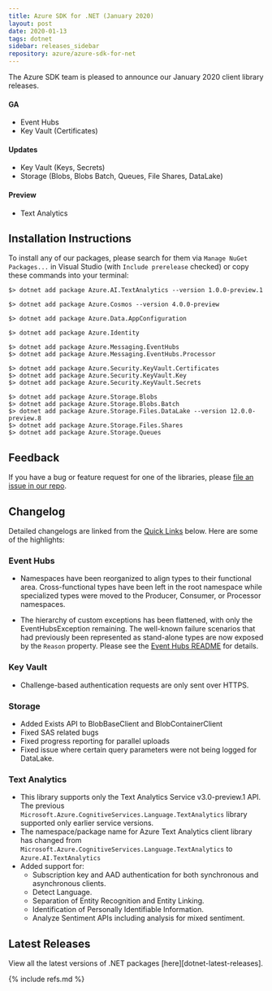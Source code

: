 ```yaml
---
title: Azure SDK for .NET (January 2020)
layout: post
date: 2020-01-13
tags: dotnet
sidebar: releases_sidebar
repository: azure/azure-sdk-for-net
---
```


The Azure SDK team is pleased to announce our January 2020 client library releases.

#### GA

- Event Hubs
- Key Vault (Certificates)

#### Updates

- Key Vault (Keys, Secrets)
- Storage (Blobs, Blobs Batch, Queues, File Shares, DataLake)

#### Preview

- Text Analytics

## Installation Instructions

To install any of our packages, please search for them via `Manage NuGet Packages...` in Visual Studio (with `Include prerelease` checked) or copy these commands into your terminal:

    $> dotnet add package Azure.AI.TextAnalytics --version 1.0.0-preview.1

    $> dotnet add package Azure.Cosmos --version 4.0.0-preview

    $> dotnet add package Azure.Data.AppConfiguration

    $> dotnet add package Azure.Identity

    $> dotnet add package Azure.Messaging.EventHubs
    $> dotnet add package Azure.Messaging.EventHubs.Processor

    $> dotnet add package Azure.Security.KeyVault.Certificates
    $> dotnet add package Azure.Security.KeyVault.Key
    $> dotnet add package Azure.Security.KeyVault.Secrets

    $> dotnet add package Azure.Storage.Blobs
    $> dotnet add package Azure.Storage.Blobs.Batch
    $> dotnet add package Azure.Storage.Files.DataLake --version 12.0.0-preview.8
    $> dotnet add package Azure.Storage.Files.Shares
    $> dotnet add package Azure.Storage.Queues

## Feedback

If you have a bug or feature request for one of the libraries, please [file an issue in our repo](https://github.com/Azure/azure-sdk-for-net/issues/new/choose).

## Changelog

Detailed changelogs are linked from the [Quick Links](#quick-links) below. Here are some of the highlights:

### Event Hubs

- Namespaces have been reorganized to align types to their functional area. Cross-functional types have been left in the root namespace while specialized types were moved to the Producer, Consumer, or Processor namespaces.

- The hierarchy of custom exceptions has been flattened, with only the EventHubsException remaining. The well-known failure scenarios that had previously been represented as stand-alone types are now exposed by the `Reason` property.  Please see the [Event Hubs README](https://github.com/Azure/azure-sdk-for-net/tree/main/sdk/eventhub/Azure.Messaging.EventHubs#event-hubs-exception) for details.

### Key Vault

- Challenge-based authentication requests are only sent over HTTPS.

### Storage

- Added Exists API to BlobBaseClient and BlobContainerClient
- Fixed SAS related bugs
- Fixed progress reporting for parallel uploads
- Fixed issue where certain query parameters were not being logged for DataLake.

### Text Analytics

- This library supports only the Text Analytics Service v3.0-preview.1 API.  The previous `Microsoft.Azure.CognitiveServices.Language.TextAnalytics` library supported only earlier service versions.
- The namespace/package name for Azure Text Analytics client library has changed from `Microsoft.Azure.CognitiveServices.Language.TextAnalytics` to `Azure.AI.TextAnalytics`
- Added support for:
  - Subscription key and AAD authentication for both synchronous and asynchronous clients.
  - Detect Language.
  - Separation of Entity Recognition and Entity Linking.
  - Identification of Personally Identifiable Information.
  - Analyze Sentiment APIs including analysis for mixed sentiment.

## Latest Releases

View all the latest versions of .NET packages [here][dotnet-latest-releases].

{% include refs.md %}